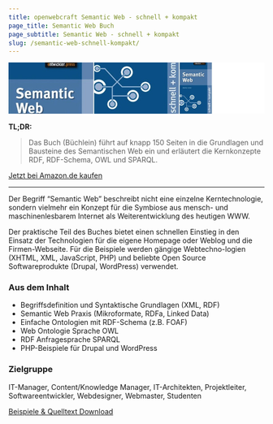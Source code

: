 ```yaml
---
title: openwebcraft Semantic Web - schnell + kompakt
page_title: Semantic Web Buch
page_subtitle: Semantic Web - schnell + kompakt
slug: /semantic-web-schnell-kompakt/
---
```


![](/img/owc_semweb_sk_cover.jpg)

**TL;DR:**
> Das Buch (Büchlein) führt auf knapp 150 Seiten in die Grundlagen und Bausteine des Semantischen Web ein und erläutert die Kernkonzepte RDF, RDF-Schema, OWL und SPARQL.

[Jetzt bei Amazon.de kaufen](http://www.amazon.de/dp/3868020284)

---

Der Begriff “Semantic Web” beschreibt nicht eine einzelne Kerntechnologie, sondern vielmehr ein Konzept für die Symbiose aus mensch- und maschinenlesbarem Internet als Weiterentwicklung des heutigen WWW.

Der praktische Teil des Buches bietet einen schnellen Einstieg in den Einsatz der Technologien für die eigene Homepage oder Weblog und die Firmen-Webseite. Für die Beispiele werden gängige Webtechno-logien (XHTML, XML, JavaScript, PHP) und beliebte Open Source Softwareprodukte (Drupal, WordPress) verwendet. 

### Aus dem Inhalt

- Begriffsdefinition und Syntaktische Grundlagen (XML, RDF)
- Semantic Web Praxis (Mikroformate, RDFa, Linked Data)
- Einfache Ontologien mit RDF-Schema (z.B. FOAF)
- Web Ontologie Sprache OWL
- RDF Anfragesprache SPARQL
- PHP-Beispiele für Drupal und WordPress

### Zielgruppe

IT-Manager, Content/Knowledge Manager, IT-Architekten, Projektleiter, Softwareentwickler, Webdesigner, Webmaster, Studenten

[Beispiele & Quelltext Download](http://semanticdreamer.com/semantic-web-schnell-und-kompakt/)